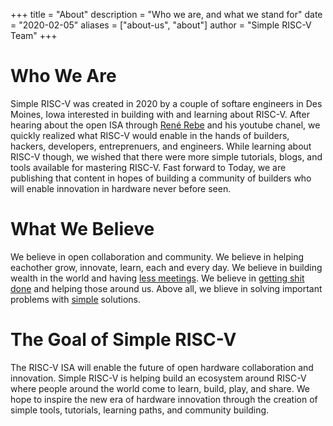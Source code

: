+++
title = "About"
description = "Who we are, and what we stand for"
date = "2020-02-05"
aliases = ["about-us", "about"]
author = "Simple RISC-V Team"
+++

# Who We Are
Simple RISC-V was created in 2020 by a couple of softare engineers in Des Moines, Iowa interested in building with and learning about RISC-V.
After hearing about the open ISA through [René Rebe](https://www.youtube.com/watch?v=eE-FeFWG28w) and his youtube chanel, we quickly realized what RISC-V would enable in the hands of builders, hackers, developers, entreprenuers, and engineers. 
While learning about RISC-V though, we wished that there were more simple tutorials, blogs, and tools available for mastering RISC-V. 
Fast forward to Today, we are publishing that content in hopes of building a community of builders who will enable innovation in hardware never before seen.
 
# What We Believe
We believe in open collaboration and community.
We believe in helping eachother grow, innovate, learn, each and every day. 
We believe in building wealth in the world and having [less meetings](https://shoulditbeameeting.com/#/). 
We believe in [getting shit done](https://www.gyshido.com/) and helping those around us.
Above all, we blieve in solving important problems with [simple](https://en.wikipedia.org/wiki/Occam%27s_razor) solutions.

# The Goal of Simple RISC-V
The RISC-V ISA will enable the future of open hardware collaboration and innovation.
Simple RISC-V is helping build an ecosystem around RISC-V where people around the world come to learn, build, play, and share.
We hope to inspire the new era of hardware innovation through the creation of simple tools, tutorials, learning paths, and community building.

# 

